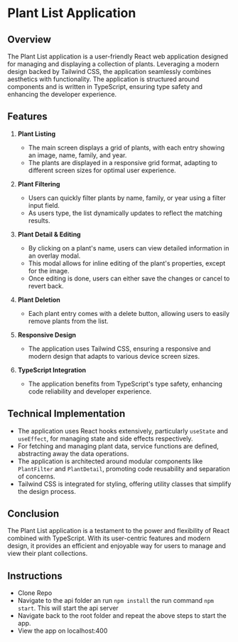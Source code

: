 # Plant List Application

## **Overview**
The Plant List application is a user-friendly React web application designed for managing and displaying a collection of plants. Leveraging a modern design backed by Tailwind CSS, the application seamlessly combines aesthetics with functionality. The application is structured around components and is written in TypeScript, ensuring type safety and enhancing the developer experience.

## **Features**

1. **Plant Listing**
   - The main screen displays a grid of plants, with each entry showing an image, name, family, and year.
   - The plants are displayed in a responsive grid format, adapting to different screen sizes for optimal user experience.

2. **Plant Filtering**
   - Users can quickly filter plants by name, family, or year using a filter input field.
   - As users type, the list dynamically updates to reflect the matching results.

3. **Plant Detail & Editing**
   - By clicking on a plant's name, users can view detailed information in an overlay modal.
   - This modal allows for inline editing of the plant's properties, except for the image.
   - Once editing is done, users can either save the changes or cancel to revert back.

4. **Plant Deletion**
   - Each plant entry comes with a delete button, allowing users to easily remove plants from the list.

5. **Responsive Design**
   - The application uses Tailwind CSS, ensuring a responsive and modern design that adapts to various device screen sizes.

6. **TypeScript Integration**
   - The application benefits from TypeScript's type safety, enhancing code reliability and developer experience.

## **Technical Implementation**

- The application uses React hooks extensively, particularly `useState` and `useEffect`, for managing state and side effects respectively.
- For fetching and managing plant data, service functions are defined, abstracting away the data operations.
- The application is architected around modular components like `PlantFilter` and `PlantDetail`, promoting code reusability and separation of concerns.
- Tailwind CSS is integrated for styling, offering utility classes that simplify the design process.

## **Conclusion**
The Plant List application is a testament to the power and flexibility of React combined with TypeScript. With its user-centric features and modern design, it provides an efficient and enjoyable way for users to manage and view their plant collections.

## **Instructions**

- Clone Repo
- Navigate to the api folder an run `npm install` the run command `npm start`. This will start the api server
- Navigate back to the root folder and repeat the above steps to start the app.
- View the app on localhost:400
